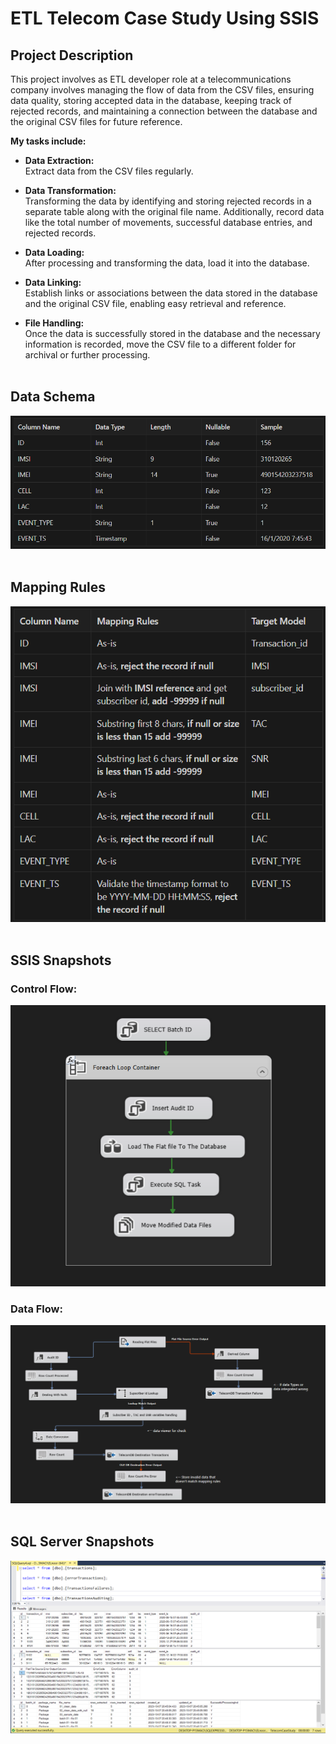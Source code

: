 # ETL Telecom Case Study Using SSIS 

## Project Description 
This project involves as ETL developer role at a telecommunications company involves managing the flow of data from the CSV files, ensuring data quality, storing accepted data in the database, keeping track of rejected records, and maintaining a connection between the database and the original CSV files for future reference.

**My tasks include:**

* **Data Extraction:**<br>
    Extract data from the CSV files regularly.
  
* **Data Transformation:**<br>
    Transforming the data by identifying and storing rejected records in a separate table along with the original file name. Additionally, record data like the total number of movements, successful database entries, and rejected records.
  
* **Data Loading:**<br>
    After processing and transforming the data, load it into the database.

* **Data Linking:**<br>
    Establish links or associations between the data stored in the database and the original CSV file, enabling easy retrieval and reference.

* **File Handling:**<br>
    Once the data is successfully stored in the database and the necessary information is recorded, move the CSV file to a different folder for archival or further processing.
<br><br>

## Data Schema
![data model](images/datamodel.png) <br><br>

## Mapping Rules
![mapping rules](images/mappingRules.png) <br><br>

## SSIS Snapshots
### Control Flow:
![control flow](images/controlflow.png)

### Data Flow:
![data flow](images/dataflow.png) <br><br>


## SQL Server Snapshots
![SSMS](images/ssms.png) <br><br>
